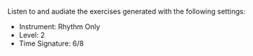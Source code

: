 Listen to and audiate the exercises generated with the following settings:

- Instrument: Rhythm Only
- Level: 2
- Time Signature: 6/8